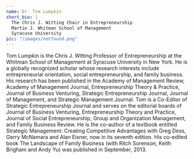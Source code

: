 ```yaml
---
name: Dr. Tom Lumpkin
short_bio: | 
  The Chris J. Witting Chair in Entrepreneurship
  Martin J. Whitman School of Management
  Syracuse University
pic: "/images/notfound.png"
---
```

Tom Lumpkin is the Chris J. Witting Professor of Entrepreneurship at the Whitman School of Management at Syracuse University in New York. He is a globally recognized scholar whose research interests include entrepreneurial orientation, social entrepreneurship, and family business. His research has been published in the Academy of Management Review, Academy of Management Journal, Entrepreneurship Theory & Practice, Journal of Business Venturing, Strategic Entrepreneurship Journal, Journal of Management, and Strategic Management Journal. Tom is a Co-Editor of Strategic Entrepreneurship Journal and serves on the editorial boards of Journal of Business Venturing, Entrepreneurship Theory and Practice, Journal of Social Entrepreneurship, Group and Organization Management, and Family Business Review. He is the co-author of a textbook entitled Strategic Management: Creating Competitive Advantages with Greg Dess, Gerry McNamara and Alan Eisner, now in its seventh edition. His co-edited book The Landscape of Family Business (with Ritch Sorenson, Keith Brigham and Andy Yu) was published in September, 2013.
